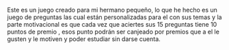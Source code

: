 Este es un juego creado para mi hermano pequeño, lo que he hecho es un juego de preguntas las cual están personalizadas para el con sus temas y la parte motivacional es que cada vez que aciertes sus 15 preguntas tiene 10 puntos de premio , esos punto podrán ser canjeado por premios que a el le gusten y le motiven y poder estudiar sin darse cuenta.

